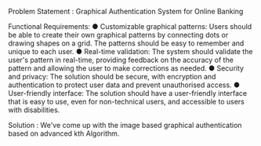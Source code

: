 Problem Statement : Graphical Authentication System for Online Banking 

Functional Requirements:
● Customizable graphical patterns: Users should be able to create their own graphical
patterns by connecting dots or drawing shapes on a grid. The patterns should be
easy to remember and unique to each user.
● Real-time validation: The system should validate the user's pattern in real-time,
providing feedback on the accuracy of the pattern and allowing the user to make
corrections as needed.
● Security and privacy: The solution should be secure, with encryption and
authentication to protect user data and prevent unauthorised access.
● User-friendly interface: The solution should have a user-friendly interface that is easy
to use, even for non-technical users, and accessible to users with disabilities.


Solution :
We've come up with the image based graphical authentication based on advanced kth Algorithm. 


